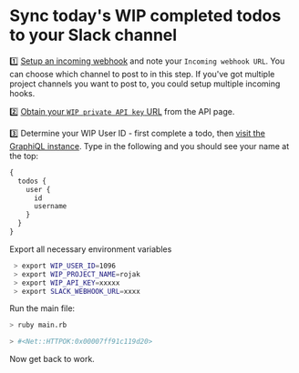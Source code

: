 

# Sync today's WIP completed todos to your Slack channel

:one: [Setup an incoming webhook](https://my.slack.com/services/new/incoming-webhook) and note your `Incoming webhook URL`. You can choose which channel to post to in this step. If you've got multiple project channels you want to post to, you could setup multiple incoming hooks.

:two: [Obtain your `WIP private API key` URL](https://wip.chat/api) from the API page.

:three: Determine your WIP User ID - first complete a todo, then [visit the GraphiQL instance](https://wip.chat/graphiql). Type in the following and you should see your name at the top:
```js
{
  todos {
    user {
      id
      username
    }
  }
}
```

Export all necessary environment variables

```sh
 > export WIP_USER_ID=1096
 > export WIP_PROJECT_NAME=rojak
 > export WIP_API_KEY=xxxxx
 > export SLACK_WEBHOOK_URL=xxxx
 ```
 
Run the main file:

```sh
> ruby main.rb

> #<Net::HTTPOK:0x00007ff91c119d20>
```

Now get back to work.
